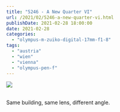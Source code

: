 ```yaml
---
title: "5246 - A New Quarter VI"
url: /2021/02/5246-a-new-quarter-vi.html
publishDate: 2021-02-28 18:00:00 
date: 2021-02-28
categories:
  - "olympus-m-zuiko-digital-17mm-f1-8"
tags:
  - "austria"
  - "wien"
  - "vienna"
  - "olympus-pen-f"
---
```

<div class="container">
<div class="center"><a target="_blank" href="https://d25zfm9zpd7gm5.cloudfront.net/1200x1200/2018/20181009_170150_lr.jpg"><img class="webfeedsFeaturedVisual" src="https://d25zfm9zpd7gm5.cloudfront.net/0600x0600/2018/20181009_170150_lr.jpg" /></a></div>
</div>
<br />

Same building, same lens, different angle.
